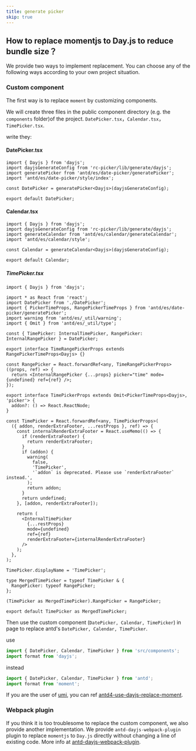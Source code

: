 ```yaml
---
title: generate picker
skip: true
---
```


## How to replace momentjs to Day.js to reduce bundle size？

We provide two ways to implement replacement. You can choose any of the following ways according to your own project situation.

### Custom component

The first way is to replace `moment` by customizing components.

We will create three files in the public component directory (e.g. the `components` folder)of the project. `DatePicker.tsx`，`Calendar.tsx`， `TimePicker.tsx`.

write they:

#### DatePicker.tsx

```tsx
import { Dayjs } from 'dayjs';
import dayjsGenerateConfig from 'rc-picker/lib/generate/dayjs';
import generatePicker from 'antd/es/date-picker/generatePicker';
import 'antd/es/date-picker/style/index';

const DatePicker = generatePicker<Dayjs>(dayjsGenerateConfig);

export default DatePicker;
```

#### Calendar.tsx

```tsx
import { Dayjs } from 'dayjs';
import dayjsGenerateConfig from 'rc-picker/lib/generate/dayjs';
import generateCalendar from 'antd/es/calendar/generateCalendar';
import 'antd/es/calendar/style';

const Calendar = generateCalendar<Dayjs>(dayjsGenerateConfig);

export default Calendar;
```

##### TimePicker.tsx

```tsx
import { Dayjs } from 'dayjs';

import * as React from 'react';
import DatePicker from './DatePicker';
import { PickerTimeProps, RangePickerTimeProps } from 'antd/es/date-picker/generatePicker';
import warning from 'antd/es/_util/warning';
import { Omit } from 'antd/es/_util/type';

const { TimePicker: InternalTimePicker, RangePicker: InternalRangePicker } = DatePicker;

export interface TimeRangePickerProps extends RangePickerTimeProps<Dayjs> {}

const RangePicker = React.forwardRef<any, TimeRangePickerProps>((props, ref) => {
  return <InternalRangePicker {...props} picker="time" mode={undefined} ref={ref} />;
});

export interface TimePickerProps extends Omit<PickerTimeProps<Dayjs>, 'picker'> {
  addon?: () => React.ReactNode;
}

const TimePicker = React.forwardRef<any, TimePickerProps>(
  ({ addon, renderExtraFooter, ...restProps }, ref) => {
    const internalRenderExtraFooter = React.useMemo(() => {
      if (renderExtraFooter) {
        return renderExtraFooter;
      }
      if (addon) {
        warning(
          false,
          'TimePicker',
          '`addon` is deprecated. Please use `renderExtraFooter` instead.',
        );
        return addon;
      }
      return undefined;
    }, [addon, renderExtraFooter]);

    return (
      <InternalTimePicker
        {...restProps}
        mode={undefined}
        ref={ref}
        renderExtraFooter={internalRenderExtraFooter}
      />
    );
  },
);

TimePicker.displayName = 'TimePicker';

type MergedTimePicker = typeof TimePicker & {
  RangePicker: typeof RangePicker;
};

(TimePicker as MergedTimePicker).RangePicker = RangePicker;

export default TimePicker as MergedTimePicker;
```

Then use the custom component (`DatePicker, Calendar, TimePicker`) in page to replace antd's `DatePicker, Calendar, TimePicker`.

use

```js
import { DatePicker, Calendar, TimePicker } from 'src/components';
import format from 'dayjs';
```

instead

```js
import { DatePicker, Calendar, TimePicker } from 'antd';
import format from 'moment';
```

If you are the user of [umi](https://umijs.org/), you can ref [antd4-use-dayjs-replace-moment](https://github.com/xiaohuoni/antd4-use-dayjs-replace-moment).

### Webpack plugin

If you think it is too troublesome to replace the custom component, we also provide another implementation. We provide `antd-dayjs-webpack-plugin` plugin to replace `momentjs` to `Day.js` directly without changing a line of existing code. More info at [antd-dayjs-webpack-plugin](https://github.com/ant-design/antd-dayjs-webpack-plugin).
